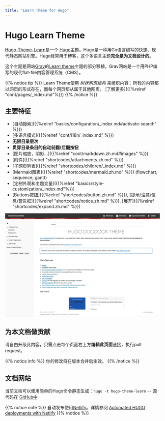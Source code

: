 ```yaml
---
title: "Learn Theme for Hugo"
--- 
```


# Hugo Learn Theme

[Hugo-Theme-Learn](http://github.com/matcornic/hugo-theme-learn)是一个 [Hugo](https://gohugo.io/)主题。Hugo是一种用Go语言编写的快速、现代静态网站引擎。Hugo经常用于博客，这个多语言主题**完全是为文档设计的**。

这个主题是网站[Grav](https://getgrav.org/)的[Learn theme](http://learn.getgrav.org/)主题的部分移植。Grav网站是一个用PHP编写的现代flat-file内容管理系统（CMS）。

{{% notice tip %}}
Learn Theme使用 _树状网页结构_ 来组织内容：所有的内容都以网页的形式存在，而每个网页都从属于其他网页。 [了解更多]({{%relref "cont/pages/_index.md"%}}) 
{{% /notice %}}

## 主要特征

* [自动搜索]({{%relref "basics/configuration/_index.md#activate-search" %}})
* [多语言模式]({{%relref "cont/i18n/_index.md" %}})
* **无限目录层次**
* **贯穿目录条目的自动前翻/后翻按钮** 
* [图片缩放，阴影...]({{%relref "cont/markdown.zh.md#images" %}})
* [附件]({{%relref "shortcodes/attachments.zh.md" %}})
* [子网页列表]({{%relref "shortcodes/children/_index.md" %}})
* [Mermaid图表]({{%relref "shortcodes/mermaid.zh.md" %}}) (flowchart, sequence, gantt)
* [定制外观和主题变量]({{%relref "basics/style-customization/_index.md"%}})
* [Buttons按钮]({{%relref "shortcodes/button.zh.md" %}}), [提示/注意/信息/警告框]({{%relref "shortcodes/notice.zh.md" %}}), [展开]({{%relref "shortcodes/expand.zh.md" %}})

![Screenshot截图](https://raw.githubusercontent.com/matcornic/hugo-theme-learn/master/images/screenshot.png?width=40pc&classes=shadow)


## 为本文档做贡献

请自由升级此内容，只需点击每个页面右上方**编辑此页面**链接，执行pull request。

{{% notice info %}}
你的修改将在版本合并后生效。
{{% /notice %}}

## 文档网站

当前文档可以使用简单的Hugo命令静态生成：`hugo -t hugo-theme-learn` -- 源代码在 [GitHub中](https://github.com/matcornic/hugo-theme-learn)

{{% notice note %}}
自动发布使用[Netlify](https://www.netlify.com/)。详情参阅 [Automated HUGO deployments with Netlify](https://www.netlify.com/blog/2015/07/30/hosting-hugo-on-netlifyinsanely-fast-deploys/)
{{% /notice %}}